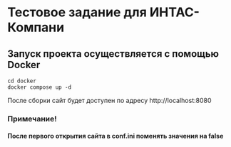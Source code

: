 # Тестовое задание для ИНТАС-Компани

## Запуск проекта осуществляется с помощью Docker
```
cd docker
docker compose up -d
```

После сборки сайт будет доступен по адресу http://localhost:8080

### Примечание!

#### После первого открытия сайта в conf.ini поменять значения на false